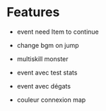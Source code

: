 # Features
 - event need Item to continue

 - change bgm on jump
 - multiskill monster
 - event avec test stats
 - event avec dégats
 - couleur connexion map

